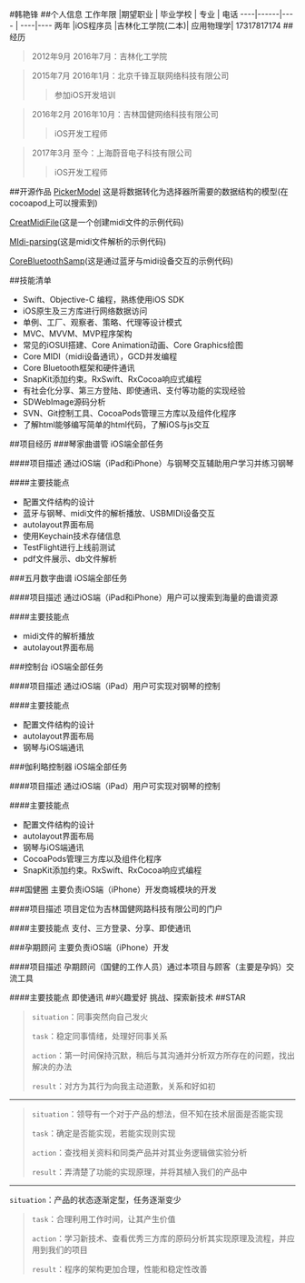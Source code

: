 #韩艳锋
##个人信息
工作年限 |期望职业 | 毕业学校 | 专业 | 电话
----|------|---- | ----|----
两年 |iOS程序员  |吉林化工学院(二本)| 应用物理学| 17317817174
##经历
>2012年9月  2016年7月：吉林化工学院

>2015年7月  2016年1月：北京千锋互联网络科技有限公司
>>参加iOS开发培训

>2016年2月  2016年10月：吉林国健网络科技有限公司
>>iOS开发工程师

>2017年3月 至今：上海蔚音电子科技有限公司
>>iOS开发工程师

##开源作品
[PickerModel](https://github.com/HanYanFeng/PickerModel) 这是将数据转化为选择器所需要的数据结构的模型(在cocoapod上可以搜索到)

[CreatMidiFile](https://github.com/HanYanFeng/MIDI/tree/master/CreatMidiFile)(这是一个创建midi文件的示例代码)

[MIdi-parsing](https://github.com/HanYanFeng/MIDI/tree/master/MIdi-parsing)(这是midi文件解析的示例代码)

[CoreBluetoothSamp](https://github.com/HanYanFeng/CoreBluetoothSamp)(这是通过蓝牙与midi设备交互的示例代码)

##技能清单
+ Swift、Objective-C 编程，熟练使用iOS SDK
+ iOS原生及三方库进行网络数据访问
+ 单例、工厂、观察者、策略、代理等设计模式
+ MVC、MVVM、MVP程序架构
+ 常见的iOSUI搭建、Core Animation动画、Core Graphics绘图
+ Core MIDI（midi设备通讯），GCD并发编程
+ Core Bluetooth框架和硬件通讯
+ SnapKit添加约束。RxSwift、RxCocoa响应式编程
+ 有社会化分享、第三方登陆、即使通讯、支付等功能的实现经验
+ SDWebImage源码分析
+ SVN、Git控制工具、CocoaPods管理三方库以及组件化程序
+ 了解html能够编写简单的html代码，了解iOS与js交互

##项目经历
###琴家曲谱管
iOS端全部任务

####项目描述
通过iOS端（iPad和iPhone）与钢琴交互辅助用户学习并练习钢琴

####主要技能点
+ 配置文件结构的设计
+ 蓝牙与钢琴、midi文件的解析播放、USBMIDI设备交互
+ autolayout界面布局
+ 使用Keychain技术存储信息
+ TestFlight进行上线前测试
+ pdf文件展示、db文件解析

###五月数字曲谱
iOS端全部任务

####项目描述
通过iOS端（iPad和iPhone）用户可以搜索到海量的曲谱资源

####主要技能点
+ midi文件的解析播放
+ autolayout界面布局

###控制台
iOS端全部任务

####项目描述
通过iOS端（iPad）用户可实现对钢琴的控制

####主要技能点
+ 配置文件结构的设计
+ autolayout界面布局
+ 钢琴与iOS端通讯

###伽利略控制器
iOS端全部任务

####项目描述
通过iOS端（iPad）用户可实现对钢琴的控制

####主要技能点
+ 配置文件结构的设计
+ autolayout界面布局
+ 钢琴与iOS端通讯
+ CocoaPods管理三方库以及组件化程序
+ SnapKit添加约束。RxSwift、RxCocoa响应式编程

###国健圈
主要负责iOS端（iPhone）开发商城模块的开发

####项目描述
项目定位为吉林国健网路科技有限公司的门户

####主要技能点
支付、三方登录、分享、即使通讯

###孕期顾问
主要负责iOS端（iPhone）开发

####项目描述
孕期顾问（国健的工作人员）通过本项目与顾客（主要是孕妈）交流工具

####主要技能点
即使通讯
##兴趣爱好
挑战、探索新技术
##STAR
> `situation`：同事突然向自己发火
>
>`task`：稳定同事情绪，处理好同事关系
>
> `action`：第一时间保持沉默，稍后与其沟通并分析双方所存在的问题，找出解决的办法
>
> `result`：对方为其行为向我主动道歉，关系和好如初
___
>`situation`：领导有一个对于产品的想法，但不知在技术层面是否能实现
>
>`task`：确定是否能实现，若能实现则实现
>
>`action`：查找相关资料和同类产品并对其业务逻辑做实验分析
>
>`result`：弄清楚了功能的实现原理，并将其植入我们的产品中
___
`situation`：产品的状态逐渐定型，任务逐渐变少
>
>`task`：合理利用工作时间，让其产生价值
>
>`action`：学习新技术、查看优秀三方库的原码分析其实现原理及流程，并应用到我们的项目
>
>`result`：程序的架构更加合理，性能和稳定性改善

